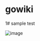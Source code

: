 # gowiki

1# sample test

![image](https://github.com/user-attachments/assets/6b913cca-6673-4ec6-8b50-0a1cb2b6f987)

 
